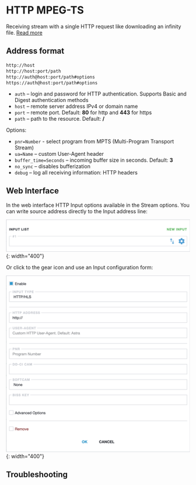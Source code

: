 # HTTP MPEG-TS

Receiving stream with a single HTTP request like downloading an infinity file. [Read more](/en/book/delivery/http)

## Address format

```
http://host
http://host:port/path
http://auth@host:port/path#options
https://auth@host:port/path#options
```

* `auth` – login and password for HTTP authentication. Supports Basic and Digest authentication methods
* `host` – remote server address IPv4 or domain name
* `port` – remote port. Default: **80** for http and **443** for https
* `path` – path to the resource. Default: **/**

Options:

- `pnr=Number` - select program from MPTS (Multi-Program Transport Stream)
- `ua=Name` – custom User-Agent header
- `buffer_time=Seconds` – incoming buffer size in seconds. Default: **3**
- `no_sync` – disables bufferization
- `debug` – log all receiving information: HTTP headers

## Web Interface

In the web interface HTTP Input options available in the Stream options. You can write source address directly to the Input address line:

![Input address](input-list.png){: width="400"}

Or click to the gear icon and use an Input configuration form:

![HTTP Input options](http.png){: width="400"}

## Troubleshooting
